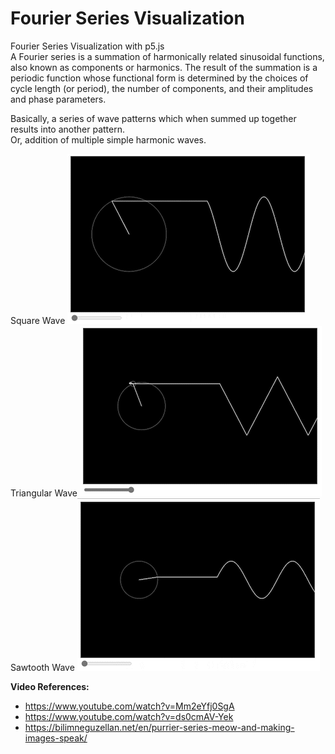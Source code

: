 # Fourier Series Visualization
Fourier Series Visualization with p5.js <br>
A Fourier series is a summation of harmonically related sinusoidal functions, also known as components or harmonics. 
The result of the summation is a periodic function whose functional form is determined by the choices of cycle length (or period), the number of components, and their 
amplitudes and phase parameters. <br>

Basically, a series of wave patterns which when summed up together results into another pattern. <br>
Or, addition of multiple simple harmonic waves. <br>

Square Wave
![Square Wave](/Images/square.gif?raw=true "Square Wave") <br>
Triangular Wave
![Triangle Wave](/Images/triangle.gif?raw=true "Triangle Wave") <br>
Sawtooth Wave
![SawTooth Wave](/Images/sawtooth.gif?raw=true "SawTooth Wave") <br>

**Video References:** <br>
- https://www.youtube.com/watch?v=Mm2eYfj0SgA <br>
- https://www.youtube.com/watch?v=ds0cmAV-Yek <br>
- https://bilimneguzellan.net/en/purrier-series-meow-and-making-images-speak/ <br>
